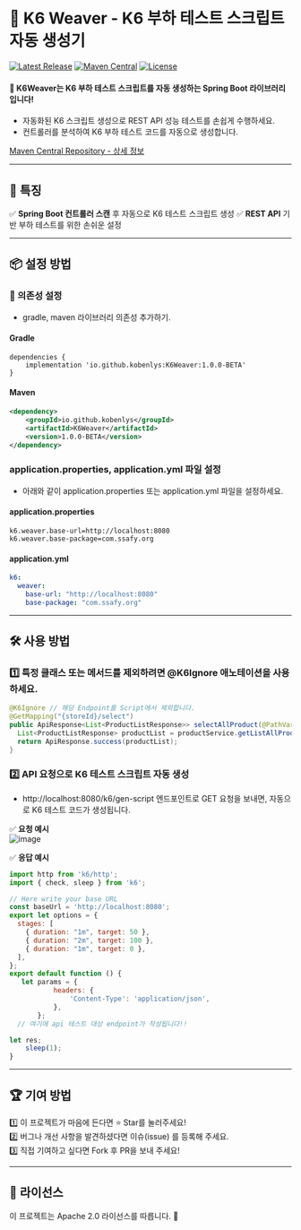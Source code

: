 # 📌 K6 Weaver - K6 부하 테스트 스크립트 자동 생성기
[![Latest Release](https://img.shields.io/github/v/release/kobenlys/K6Weaver)](https://github.com/kobenlys/K6Weaver)
[![Maven Central](https://img.shields.io/maven-central/v/io.github.kobenlys/K6Weaver)](https://central.sonatype.com/artifact/io.github.kobenlys/K6Weaver)
[![License](https://img.shields.io/github/license/kobenlys/K6Weaver)](LICENSE)

#### 🎯 K6Weaver는 K6 부하 테스트 스크립트를 자동 생성하는 Spring Boot 라이브러리입니다!
- 자동화된 K6 스크립트 생성으로 REST API 성능 테스트를 손쉽게 수행하세요.
- 컨트롤러를 분석하여 K6 부하 테스트 코드를 자동으로 생성합니다.

[Maven Central Repository - 상세 정보](https://central.sonatype.com/artifact/io.github.kobenlys/K6Weaver)

---

## 🚀 **특징**
✅ **Spring Boot 컨트롤러 스캔** 후 자동으로 K6 테스트 스크립트 생성
✅ **REST API** 기반 부하 테스트를 위한 손쉬운 설정


---

## 📦 **설정 방법**
### 🔗 의존성 설정
- gradle, maven 라이브러리 의존성 추가하기. <br>

#### **Gradle**
```properties
dependencies {
    implementation 'io.github.kobenlys:K6Weaver:1.0.0-BETA'
}
```
#### **Maven**
```xml
<dependency>
    <groupId>io.github.kobenlys</groupId>
    <artifactId>K6Weaver</artifactId>
    <version>1.0.0-BETA</version>
</dependency>
```

### application.properties, application.yml 파일 설정
- 아래와 같이 application.properties 또는 application.yml 파일을 설정하세요.

#### application.properties
```properties
k6.weaver.base-url=http://localhost:8080
k6.weaver.base-package=com.ssafy.org
```
#### application.yml
```yml
k6:
  weaver:
    base-url: "http://localhost:8080"
    base-package: "com.ssafy.org"
```


---

## 🛠️ 사용 방법

### 1️⃣ 특정 클래스 또는 메서드를 제외하려면 @K6Ignore 애노테이션을 사용하세요.
```java
@K6Ignore // 해당 Endpoint를 Script에서 제외합니다.
@GetMapping("{storeId}/select")
public ApiResponse<List<ProductListResponse>> selectAllProduct(@PathVariable("storeId") Integer storeId) {
  List<ProductListResponse> productList = productService.getListAllProduct(storeId);
  return ApiResponse.success(productList);
}
```

### 2️⃣ API 요청으로 K6 테스트 스크립트 자동 생성
- http://localhost:8080/k6/gen-script 엔드포인트로 GET 요청을 보내면, 자동으로 K6 테스트 코드가 생성됩니다.

✅ **요청 예시** <br>
![image](https://github.com/user-attachments/assets/1c9f425a-1bfe-41e9-b42b-d0acd4f4185d)


✅ **응답 예시** <br>

```javascript
import http from 'k6/http';
import { check, sleep } from 'k6';

// Here write your base URL
const baseUrl = 'http://localhost:8080';
export let options = {
  stages: [
    { duration: "1m", target: 50 },
    { duration: "2m", target: 100 },
    { duration: "1m", target: 0 },
  ],
};
export default function () {
   let params = {
           headers: {
               'Content-Type': 'application/json',
           },
       };
  // 여기에 api 테스트 대상 endpoint가 작성됩니다!!

let res;
    sleep(1);
}
```

---
## 🏆 기여 방법

1️⃣ 이 프로젝트가 마음에 든다면 ⭐ Star를 눌러주세요! <br>
2️⃣ 버그나 개선 사항을 발견하셨다면 이슈(issue) 를 등록해 주세요.<br>
3️⃣ 직접 기여하고 싶다면 Fork 후 PR을 보내 주세요!<br>


---
## 📄 라이선스
이 프로젝트는 Apache 2.0 라이선스를 따릅니다. 📝





